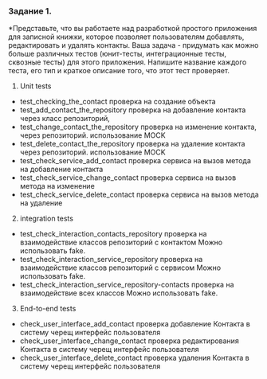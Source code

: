 ### Задание 1. 
*Представьте, что вы работаете над разработкой простого приложения для записной книжки, которое позволяет пользователям добавлять, редактировать и удалять контакты.
Ваша задача - придумать как можно больше различных тестов (юнит-тесты, интеграционные тесты, сквозные тесты) для этого приложения. Напишите название каждого теста, его тип и краткое описание того, что этот тест проверяет.
1. Unit tests
* test_checking_the_contact проверка на создание объекта 
* test_add_contact_the_repository проверка на добавление контакта через класс репозиторий,
* test_change_contact_the_repository проверка на изменение контакта, через репозиторий. использование MOСK
* test_delete_contact_the_repository проверка на удаление контакта через репозиторий. использование MOСK
* test_check_service_add_contact проверка сервиса на вызов метода на добавление контакта
* test_check_service_change_contact проверка сервиса на вызов метода на изменение
* test_check_service_delete_contact проверка сервиса на вызов метода на удаление

2. integration tests
* test_check_interaction_contacts_repository проверка на взаимодействие классов репозиторий с контактом Можно использовать fake.
* test_check_interaction_service_repository проверка на взаимодействие классов репозиторий с сервисом Можно использовать fake.
* test_check_interaction_service_repository-contacts проверка на взаимодействие всех классов  Можно использовать fake.

3. End-to-end tests
* check_user_interface_add_contact  проверка добавление Контакта в систему черещ интерфейс пользователя
* check_user_interface_change_contact  проверка редактирования Контакта в систему черещ интерфейс пользователя
* check_user_interface_delete_contact  проверка удаления Контакта в систему черещ интерфейс пользователя



